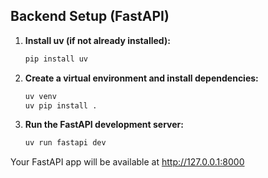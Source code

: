 ## Backend Setup (FastAPI)

1. **Install uv (if not already installed):**

   ```sh
   pip install uv
   ```

2. **Create a virtual environment and install dependencies:**

   ```sh
   uv venv
   uv pip install .
   ```

3. **Run the FastAPI development server:**
   ```sh
   uv run fastapi dev
   ```

Your FastAPI app will be available at http://127.0.0.1:8000
